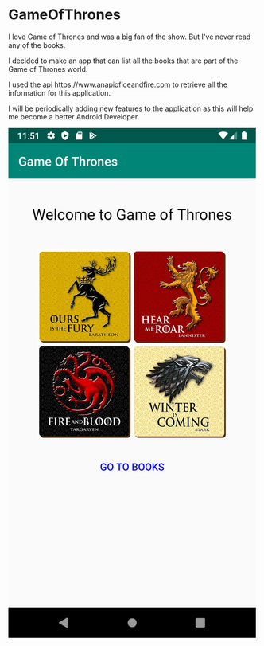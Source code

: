 # GameOfThrones

I love Game of Thrones and was a big fan of the show. But I've never read any of the books. 

I decided to make an app that can list all the books that are part of the Game of Thrones world.

I used the api https://www.anapioficeandfire.com to retrieve all the information for this application.

I will be periodically adding new features to the application as this will help me become a better Android Developer.

![First Screen](https://github.com/sidthekidgowda/GameOfThrones/blob/master/app/src/main/res/drawable/gameofthrones.png)
